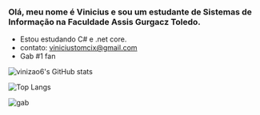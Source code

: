 ### Olá, meu nome é Vinicius e sou um estudante de Sistemas de Informação na Faculdade Assis Gurgacz Toledo.

- Estou estudando C# e .net core.
- contato: viniciustomcix@gmail.com
- Gab #1 fan

![vinizao6's GitHub stats](https://github-readme-stats.vercel.app/api?username=vinizao6&show_icons=true&theme=gruvbox)

![Top Langs](https://github-readme-stats.vercel.app/api/top-langs/?username=vinizao6&hide_progress=true)

![gab](![image](https://github.com/user-attachments/assets/1ae9fe9a-e4ee-414b-ab66-5f0866adecc4)
)


